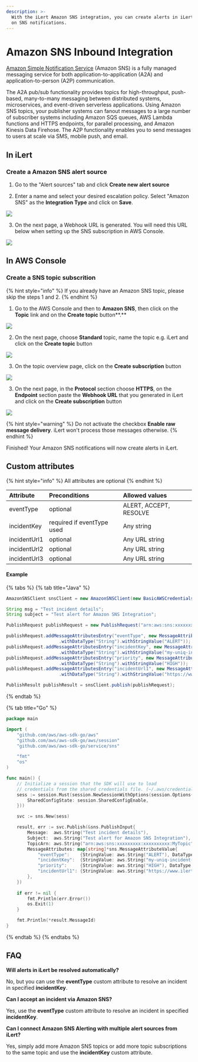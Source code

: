 ```yaml
---
description: >-
  With the iLert Amazon SNS integration, you can create alerts in iLert based
  on SNS notifications.
---
```


# Amazon SNS Inbound Integration

[Amazon Simple Notification Service](https://aws.amazon.com/sns/) \(Amazon SNS\) is a fully managed messaging service for both application-to-application \(A2A\) and application-to-person \(A2P\) communication.

The A2A pub/sub functionality provides topics for high-throughput, push-based, many-to-many messaging between distributed systems, microservices, and event-driven serverless applications. Using Amazon SNS topics, your publisher systems can fanout messages to a large number of subscriber systems including Amazon SQS queues, AWS Lambda functions and HTTPS endpoints, for parallel processing, and Amazon Kinesis Data Firehose. The A2P functionality enables you to send messages to users at scale via SMS, mobile push, and email.

## In iLert <a id="in-ilert"></a>

### Create a Amazon SNS alert source <a id="create-alert-source"></a>

1. Go to the "Alert sources" tab and click **Create new alert source**

2. Enter a name and select your desired escalation policy. Select "Amazon SNS" as the **Integration Type** and click on **Save**.

![](../../.gitbook/assets/ilert%20%2844%29.png)

3. On the next page, a Webhook URL is generated. You will need this URL below when setting up the SNS subscription in AWS Console.

![](../../.gitbook/assets/ilert%20%2849%29.png)

## In AWS Console <a id="in-aws-console"></a>

### Create a SNS topic subscrition <a id="create-sns-topic-subscription"></a>

{% hint style="info" %}
If you already have an Amazon SNS topic, please skip the steps 1 and 2.
{% endhint %}

1. Go to the AWS Console and then to **Amazon SNS**, then click on the **Topic** link and on the **Create topic** button**.**

![](../../.gitbook/assets/simple_notification_service%20%287%29.png)

2. On the next page, choose **Standard** topic, name the topic e.g. iLert and click on the **Create topic** button

![](../../.gitbook/assets/simple_notification_service%20%284%29.png)

3. On the topic overview page, click on the **Create subscription** button

![](../../.gitbook/assets/simple_notification_service%20%285%29.png)

3. On the next page, in the **Protocol** section choose **HTTPS**, on the **Endpoint** section paste the **Webhook URL** that you generated in iLert and click on the **Create subscription** button

![](../../.gitbook/assets/simple_notification_service%20%286%29.png)

{% hint style="warning" %}
Do not activate the checkbox **Enable raw message delivery**. iLert won't process those messages otherwise.
{% endhint %}

Finished! Your Amazon SNS notifications will now create alerts in iLert.

## Custom attributes

{% hint style="info" %}
All attributes are optional
{% endhint %}

| Attribute | Preconditions | Allowed values |
| :--- | :--- | :--- |
| eventType | optional | ALERT, ACCEPT, RESOLVE |
| incidentKey | required if eventType used | Any string |
| incidentUrl1 | optional | Any URL string |
| incidentUrl2 | optional | Any URL string |
| incidentUrl3 | optional | Any URL string |

#### Example

{% tabs %}
{% tab title="Java" %}
```java
AmazonSNSClient snsClient = new AmazonSNSClient(new BasicAWSCredentials("AWS_ACCESS_KEY","AWS_SECRET_KEY"));

String msg = "Test incident details";
String subject = "Test alert for Amazon SNS Integration";

PublishRequest publishRequest = new PublishRequest("arn:aws:sns:xxxxxxxxx:xxxxxxxxxx:MyTopic", msg, subject);

publishRequest.addMessageAttributesEntry("eventType", new MessageAttributeValue()
                    .withDataType("String").withStringValue("ALERT"));
publishRequest.addMessageAttributesEntry("incidentKey", new MessageAttributeValue()
                    .withDataType("String").withStringValue("my-uniq-incident-string"));
publishRequest.addMessageAttributesEntry("priority", new MessageAttributeValue()
                    .withDataType("String").withStringValue("HIGH"));
publishRequest.addMessageAttributesEntry("incidentUrl1", new MessageAttributeValue()
                    .withDataType("String").withStringValue("https://www.ilert.com"));

PublishResult publishResult = snsClient.publish(publishRequest);
```
{% endtab %}

{% tab title="Go" %}
```go
package main

import (
	"github.com/aws/aws-sdk-go/aws"
	"github.com/aws/aws-sdk-go/aws/session"
	"github.com/aws/aws-sdk-go/service/sns"

	"fmt"
	"os"
)

func main() {
	// Initialize a session that the SDK will use to load
	// credentials from the shared credentials file. (~/.aws/credentials).
	sess := session.Must(session.NewSessionWithOptions(session.Options{
		SharedConfigState: session.SharedConfigEnable,
	}))

	svc := sns.New(sess)

	result, err := svc.Publish(&sns.PublishInput{
		Message:  aws.String("Test incident details"),
		Subject:  aws.String("Test alert for Amazon SNS Integration"),
		TopicArn: aws.String("arn:aws:sns:xxxxxxxxx:xxxxxxxxxx:MyTopic"),
		MessageAttributes: map[string]*sns.MessageAttributeValue{
			"eventType":    {StringValue: aws.String("ALERT"), DataType: aws.String("String")},
			"incidentKey":  {StringValue: aws.String("my-uniq-incident-string"), DataType: aws.String("String")},
			"priority":     {StringValue: aws.String("HIGH"), DataType: aws.String("String")},
			"incidentUrl1": {StringValue: aws.String("https://www.ilert.com"), DataType: aws.String("String")},
		},
	})
	
	if err != nil {
		fmt.Println(err.Error())
		os.Exit(1)
	}

	fmt.Println(*result.MessageId)
}

```
{% endtab %}
{% endtabs %}

## FAQ <a id="faq"></a>

**Will alerts in iLert be resolved automatically?**

No, but you can use the **eventType** custom attribute to resolve an incident in specified **incidentKey**.

**Can I accept an incident via Amazon SNS?**

Yes, use the **eventType** custom attribute to resolve an incident in specified **incidentKey**.

**Can I connect Amazon SNS Alerting with multiple alert sources from iLert?**

Yes, simply add more Amazon SNS topics or add more topic subscriptions to the same topic and use the **incidentKey** custom attribute.

